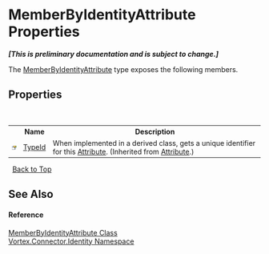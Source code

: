 # MemberByIdentityAttribute Properties
 _**\[This is preliminary documentation and is subject to change.\]**_

The <a href="T_Vortex_Connector_Identity_MemberByIdentityAttribute.md">MemberByIdentityAttribute</a> type exposes the following members.


## Properties
&nbsp;<table><tr><th></th><th>Name</th><th>Description</th></tr><tr><td>![Public property](media/pubproperty.gif "Public property")</td><td><a href="http://msdn2.microsoft.com/en-us/library/sa1bf03e" target="_blank">TypeId</a></td><td>
When implemented in a derived class, gets a unique identifier for this <a href="http://msdn2.microsoft.com/en-us/library/e8kc3626" target="_blank">Attribute</a>.
 (Inherited from <a href="http://msdn2.microsoft.com/en-us/library/e8kc3626" target="_blank">Attribute</a>.)</td></tr></table>&nbsp;
<a href="#memberbyidentityattribute-properties">Back to Top</a>

## See Also


#### Reference
<a href="T_Vortex_Connector_Identity_MemberByIdentityAttribute.md">MemberByIdentityAttribute Class</a><br /><a href="N_Vortex_Connector_Identity.md">Vortex.Connector.Identity Namespace</a><br />
